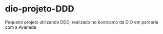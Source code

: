 # dio-projeto-DDD
Pequeno projeto utilizando DDD, realizado no bootcamp da DIO em parceria com a  Avanade
